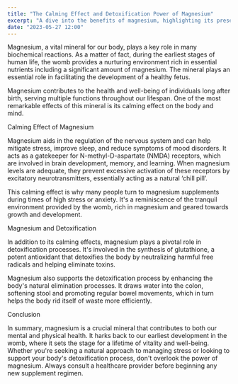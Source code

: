 ```yaml
---
title: "The Calming Effect and Detoxification Power of Magnesium"
excerpt: "A dive into the benefits of magnesium, highlighting its presence in the womb, its calming effects, and its role in detoxification."
date: "2023-05-27 12:00"
---
```

Magnesium, a vital mineral for our body, plays a key role in many biochemical reactions. As a matter of fact, during the earliest stages of human life, the womb provides a nurturing environment rich in essential nutrients including a significant amount of magnesium. The mineral plays an essential role in facilitating the development of a healthy fetus.

Magnesium contributes to the health and well-being of individuals long after birth, serving multiple functions throughout our lifespan. One of the most remarkable effects of this mineral is its calming effect on the body and mind.


Calming Effect of Magnesium

Magnesium aids in the regulation of the nervous system and can help mitigate stress, improve sleep, and reduce symptoms of mood disorders. It acts as a gatekeeper for N-methyl-D-aspartate (NMDA) receptors, which are involved in brain development, memory, and learning. When magnesium levels are adequate, they prevent excessive activation of these receptors by excitatory neurotransmitters, essentially acting as a natural ‘chill pill’.

This calming effect is why many people turn to magnesium supplements during times of high stress or anxiety. It's a reminiscence of the tranquil environment provided by the womb, rich in magnesium and geared towards growth and development.


Magnesium and Detoxification

In addition to its calming effects, magnesium plays a pivotal role in detoxification processes. It's involved in the synthesis of glutathione, a potent antioxidant that detoxifies the body by neutralizing harmful free radicals and helping eliminate toxins.

Magnesium also supports the detoxification process by enhancing the body's natural elimination processes. It draws water into the colon, softening stool and promoting regular bowel movements, which in turn helps the body rid itself of waste more efficiently.


Conclusion

In summary, magnesium is a crucial mineral that contributes to both our mental and physical health. It harks back to our earliest development in the womb, where it sets the stage for a lifetime of vitality and well-being. Whether you're seeking a natural approach to managing stress or looking to support your body's detoxification process, don't overlook the power of magnesium. Always consult a healthcare provider before beginning any new supplement regimen.